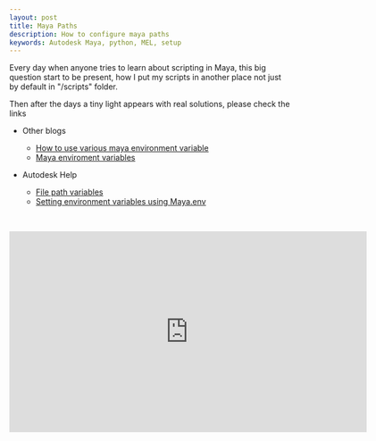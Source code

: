 ```yaml
---
layout: post
title: Maya Paths
description: How to configure maya paths
keywords: Autodesk Maya, python, MEL, setup
---
```


Every day when anyone tries to learn about scripting in Maya, this big question start to be present, how I put my scripts in another place not just by default in "/scripts" folder. 

Then after the days a tiny light appears with real solutions, please check the links



-  Other blogs
   -  [How to use various maya environment variable](http://www.worldofmaya.com/t_envvars.html)
   -  [Maya enviroment variables](https://github.com/mottosso/Maya-Environment-Variables)

-  Autodesk Help

   -  [File path variables](https://knowledge.autodesk.com/support/maya/learn-explore/caas/CloudHelp/cloudhelp/2016/ENU/Maya/files/GUID-228CCA33-4AFE-4380-8C3D-18D23F7EAC72-htm.html)
   -  [Setting environment variables using Maya.env](https://knowledge.autodesk.com/support/maya/learn-explore/caas/CloudHelp/cloudhelp/2016/ENU/Maya/files/GUID-8EFB1AC1-ED7D-4099-9EEE-624097872C04-htm.html)

   ​



<iframe src="https://player.vimeo.com/video/81537591?byline=0&portrait=0" width="640" height="360" frameborder="0" webkitallowfullscreen mozallowfullscreen allowfullscreen></iframe>
